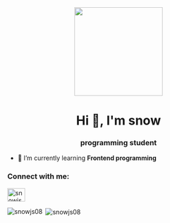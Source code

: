 <div align="center">
  <img height="200" src="https://media.tenor.com/FNcKC9I9TbwAAAAM/giselle-gewelle.gif"  />
</div>

<h1 align="center">Hi 👋, I'm snow</h1>
<h3 align="center">programming student</h3>

- 🌱 I’m currently learning **Frontend programming**

<h3 align="left">Connect with me:</h3>
<p align="left">
<a href="https://www.leetcode.com/snowjs08" target="blank"><img align="center" src="https://raw.githubusercontent.com/rahuldkjain/github-profile-readme-generator/master/src/images/icons/Social/leet-code.svg" alt="snowjs08" height="30" width="40" /></a>
</p>

<p><img align="left" src="https://github-readme-stats.vercel.app/api/top-langs?username=snowjs08&show_icons=true&locale=en&layout=compact" alt="snowjs08" /></p>

<p>&nbsp;<img align="center" src="https://github-readme-stats.vercel.app/api?username=snowjs08&show_icons=true&locale=en" alt="snowjs08" /></p>

